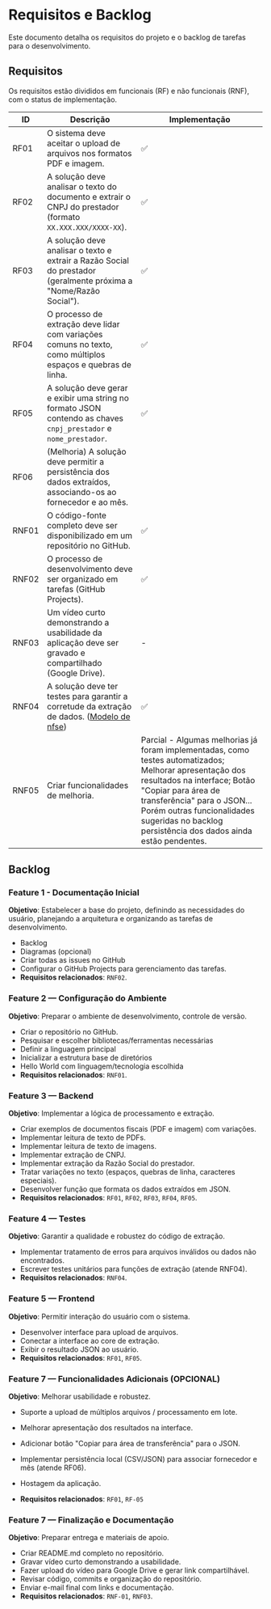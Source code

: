 # Requisitos e Backlog

Este documento detalha os requisitos do projeto e o backlog de tarefas para o desenvolvimento.

## Requisitos

Os requisitos estão divididos em funcionais (RF) e não funcionais (RNF), com o status de implementação.


| ID    | Descrição                                                                                                 | Implementação        |
| ----- | --------------------------------------------------------------------------------------------------------- | -------------------- |
| RF01  | O sistema deve aceitar o upload de arquivos nos formatos PDF e imagem.                                    | ✅ |
| RF02  | A solução deve analisar o texto do documento e extrair o CNPJ do prestador (formato `XX.XXX.XXX/XXXX-XX`). | ✅  |
| RF03  | A solução deve analisar o texto e extrair a Razão Social do prestador (geralmente próxima a "Nome/Razão Social"). | ✅  |
| RF04  | O processo de extração deve lidar com variações comuns no texto, como múltiplos espaços e quebras de linha. | ✅ |
| RF05  | A solução deve gerar e exibir uma string no formato JSON contendo as chaves `cnpj_prestador` e `nome_prestador`. | ✅ |
| RF06  | (Melhoria) A solução deve permitir a persistência dos dados extraídos, associando-os ao fornecedor e ao mês. |  |
| RNF01 | O código-fonte completo deve ser disponibilizado em um repositório no GitHub.                             | ✅  |
| RNF02 | O processo de desenvolvimento deve ser organizado em tarefas (GitHub Projects).             | ✅ |
| RNF03 | Um vídeo curto demonstrando a usabilidade da aplicação deve ser gravado e compartilhado (Google Drive).    | -    |
| RNF04 | A solução deve ter testes para garantir a corretude da extração de dados. ([Modelo de nfse](./NFSe_ficticia_layout_completo.pdf))  | ✅ |
| RNF05 | Criar funcionalidades de melhoria.  | Parcial - Algumas melhorias já foram implementadas, como testes automatizados; Melhorar apresentação dos resultados na interface; Botão "Copiar para área de transferência" para o JSON... Porém outras funcionalidades sugeridas no backlog persistência dos dados ainda estão pendentes. |

## Backlog

### Feature 1 - Documentação Inicial
**Objetivo**: Estabelecer a base do projeto, definindo as necessidades do usuário, planejando a arquitetura e organizando as tarefas de desenvolvimento.
- Backlog
- Diagramas (opcional)
- Criar todas as issues no GitHub
- Configurar o GitHub Projects para gerenciamento das tarefas.
- **Requisitos relacionados**: `RNF02`.


### Feature 2 — Configuração do Ambiente
**Objetivo**: Preparar o ambiente de desenvolvimento, controle de versão.

- Criar o repositório no GitHub.
- Pesquisar e escolher bibliotecas/ferramentas necessárias
- Definir a linguagem principal
- Inicializar a estrutura base de diretórios
- Hello World com linguagem/tecnologia escolhida
- **Requisitos relacionados**: `RNF01`.

### Feature 3 — Backend
**Objetivo**: Implementar a lógica de processamento e extração.

- Criar exemplos de documentos fiscais (PDF e imagem) com variações.
- Implementar leitura de texto de PDFs.
- Implementar leitura de texto de imagens.
- Implementar extração de CNPJ.
- Implementar extração da Razão Social do prestador.
- Tratar variações no texto (espaços, quebras de linha, caracteres especiais).
- Desenvolver função que formata os dados extraídos em JSON.
- **Requisitos relacionados**: `RF01`, `RF02`, `RF03`, `RF04`, `RF05`. 

### Feature 4 — Testes
**Objetivo**: Garantir a qualidade e robustez do código de extração.
- Implementar tratamento de erros para arquivos inválidos ou dados não encontrados.
- Escrever testes unitários para funções de extração (atende RNF04).
- **Requisitos relacionados**: `RNF04`.

### Feature 5 — Frontend
**Objetivo**: Permitir interação do usuário com o sistema.
- Desenvolver interface para upload de arquivos.
- Conectar a interface ao core de extração.
- Exibir o resultado JSON ao usuário.
- **Requisitos relacionados**: `RF01`, `RF05`. 

### Feature 7 — Funcionalidades Adicionais (OPCIONAL)
**Objetivo**: Melhorar usabilidade e robustez.

- Suporte a upload de múltiplos arquivos / processamento em lote.
- Melhorar apresentação dos resultados na interface.
- Adicionar botão "Copiar para área de transferência" para o JSON.
- Implementar persistência local (CSV/JSON) para associar fornecedor e mês (atende RF06).
- Hostagem da aplicação.
  
- **Requisitos relacionados**: `RF01`, `RF-05` 

### Feature 7 — Finalização e Documentação
**Objetivo**: Preparar entrega e materiais de apoio.

- Criar README.md completo no repositório.
- Gravar vídeo curto demonstrando a usabilidade.
- Fazer upload do vídeo para Google Drive e gerar link compartilhável.
- Revisar código, commits e organização do repositório.
- Enviar e-mail final com links e documentação.
- **Requisitos relacionados**: `RNF-01`, `RNF03`. 
